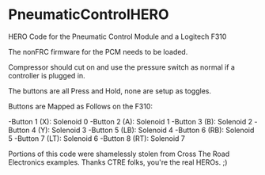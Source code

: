 # PneumaticControlHERO
HERO Code for the Pneumatic Control Module and a Logitech F310

The nonFRC firmware for the PCM needs to be loaded.

Compressor should cut on and use the pressure switch as normal if a controller is plugged in.

The buttons are all Press and Hold, none are setup as toggles.

Buttons are Mapped as Follows on the F310:

  -Button 1 (X): Solenoid 0
  -Button 2 (A): Solenoid 1
  -Button 3 (B): Solenoid 2
  -Button 4 (Y): Solenoid 3
  -Button 5 (LB): Solenoid 4
  -Button 6 (RB): Solenoid 5
  -Button 7 (LT): Solenoid 6
  -Button 8 (RT): Solenoid 7

Portions of this code were shamelessly stolen from Cross The Road Electronics examples.  Thanks CTRE folks, you're the real HEROs. ;)
